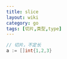 ```yaml
---
title: slice
layout: wiki
category: go
tags: [切片,类型,type]
---
```


```go
// 切片，不定长
a := []int{1,2,3}
```